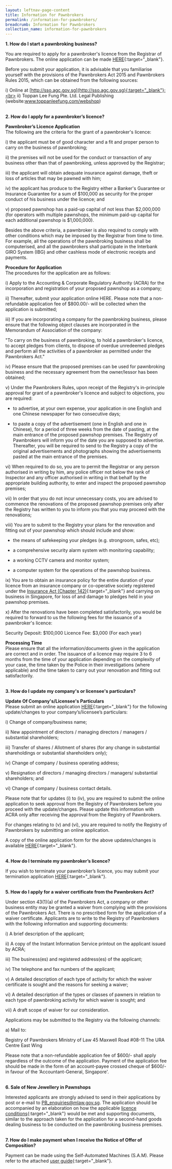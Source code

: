 ```yaml
---
layout: leftnav-page-content
title: Information for Pawnbrokers
permalink: /information-for-pawnbrokers/
breadcrumb: Information for Pawnbrokers
collection_name: information-for-pawnbrokers
---
```



**1. How do I start a pawnbroking business?**

You are required to apply for a pawnbroker's licence from the Registrar of Pawnbrokers. The online application can be made [HERE](https://licence1.business.gov.sg/){:target="_blank"}.

Before you submit your application, it is advisable that you familiarise yourself with the provisions of the Pawnbrokers Act 2015 and Pawnbrokers Rules 2015, which can be obtained from the following sources:

i) Online at [http://sso.agc.gov.sg](http://sso.agc.gov.sg){:target="_blank"};<br>
ii) Toppan Lee Fung Pte. Ltd. Legal Publishing (website:www.toppanleefung.com/webshop)<br><br>

**2. How do I apply for a pawnbroker’s licence?**

**Pawnbroker’s Licence Application**<br>
The following are the criteria for the grant of a pawnbroker's licence: 

i) the applicant must be of good character and  a fit and proper person to carry on the business of pawnbroking;

ii) the premises will not be used for the conduct or transaction of any business other than that of pawnbroking, unless approved by the Registrar;

iii) the applicant will obtain adequate insurance against damage, theft or loss of articles that may be pawned with him;

iv) the applicant has produce to the Registry either a Banker's Guarantee or Insurance Guarantee for a sum of $100,000 as security for the proper conduct of his business under the licence; and

v) proposed pawnshop has a paid-up capital of not less than $2,000,000 (for operators with multiple pawnshops, the minimum paid-up capital for each additional pawnshop is $1,000,000).

Besides the above criteria, a pawnbroker is also required to comply with other conditions which may be imposed by the Registrar from time to time. For example, all the operations of the pawnbroking business shall be computerised, and all the pawnbrokers shall participate in the Interbank GIRO System (IBG) and other cashless mode of electronic receipts and payments.

**Procedure for Application**<br>
The procedures for the application are as follows:
 
i) Apply to the Accounting & Corporate Regulatory Authority (ACRA) for the incorporation and registration of your proposed pawnshop as a company;

ii) Thereafter, submit your application online HERE. Please note that a non-refundable application fee of $800.00/- will be collected when the application is submitted;

iii) If you are incorporating a company for the pawnbroking business, please ensure that the following object clauses are incorporated in the Memorandum of Association of the company:

"To carry on the business of pawnbroking, to hold a pawnbroker's licence, to accept pledges from clients, to dispose of overdue unredeemed pledges and perform all the activities of a pawnbroker as permitted under the Pawnbrokers Act."

iv) Please ensure that the proposed premises can be used for pawnbroking business and the necessary agreement from the owner/lessor has been obtained;
 
v) Under the Pawnbrokers Rules, upon receipt of the Registry's in-principle approval for grant of a pawnbroker's licence and subject to objections, you are required:

* to advertise, at your own expense, your application in one English and one Chinese newspaper for two consecutive days; 
 
* to paste a copy of the advertisement (one in English and one in Chinese), for a period of three weeks from the date of pasting, at the main entrance of the proposed pawnshop premises. The Registry of Pawnbrokers will inform you of the date you are supposed to advertise. Thereafter, you will be required to send to the Registry a copy of the original advertisements and photographs showing the advertisements pasted at the main entrance of the premises.

vi) When required to do so, you are to permit the Registrar or any person authorised in writing by him, any police officer not below the rank of Inspector and any officer authorised in writing in that behalf by the appropriate building authority, to enter and inspect the proposed pawnshop premises;

vii) In order that you do not incur unnecessary costs, you are advised to commence the renovations of the proposed pawnshop premises only after the Registry has written to you to inform you that you may proceed with the renovations; 

viii) You are to submit to the Registry your plans for the renovation and fitting out of your pawnshop which should include and show:

* the means of safekeeping your pledges (e.g. strongroom, safes, etc);
 
* a comprehensive security alarm system with monitoring capability;
 
* a working CCTV camera and monitor system;
 
* a computer system for the operations of the pawnshop business. 
 
ix)    You are to obtain an insurance policy for the entire duration of your licence from an insurance company or co-operative society registered under the [Insurance Act (Chapter 142)](https://sso.agc.gov.sg/Act/IA1966){:target="_blank"} and carrying on business in Singapore, for loss of and damage to pledges held in your pawnshop premises.

x)    After the renovations have been completed satisfactorily, you would be required to forward to us the following fees for the issuance of a pawnbroker's licence: 

Security Deposit: $100,000
Licence Fee: $3,000 (For each year)

**Processing Time**<br>
Please ensure that all the information/documents given in the application are correct and in order.  The issuance of a licence may require 3 to 6 months from the time of your application depending on the complexity of your case, the time taken by the Police in their investigations (where applicable) and the time taken to carry out your renovation and fitting out satisfactorily.<br><br>

**3. How do I update my company's or licensee's particulars?**

**Update Of Company's/Licensee's Particulars**<br>
Please submit an online application [HERE](https://licence1.business.gov.sg){:target="_blank"} for the following update/changes to your company’s/licensee’s particulars:


i) Change of company/business name;

ii) New appointment of directors / managing directors / managers / substantial shareholders;

iii) Transfer of shares / Allotment of shares (for any change in substantial shareholdings or substantial shareholders only);

iv) Change of company / business operating address;

v) Resignation of directors / managing directors / managers/ substantial shareholders; and

vi) Change of company / business contact details.

 

Please note that for updates (i) to (iv), you are required to submit the online application to seek approval from the Registry of Pawnbrokers before you proceed with the update/changes. Please update this information with ACRA only after receiving the approval from the Registry of Pawnbrokers.

For changes relating to (v) and (vi), you are required to notify the Registry of Pawnbrokers by submitting an online application.

A copy of the online application form for the above updates/changes is available [HERE](https://licence1.business.gov.sg/){:target="_blank"}.<br><br>

**4. How do I terminate my pawnbroker’s licence?**

If you wish to terminate your pawnbroker’s licence, you may submit your termination application [HERE](https://licence1.business.gov.sg/){:target="_blank"}.<br><br>

**5. How do I apply for a waiver certificate from the Pawnbrokers Act?**

Under section 43(1)(a) of the Pawnbrokers Act, a company or other business entity may be granted a waiver from complying with the provisions of the Pawnbrokers Act. There is no prescribed form for the application of a waiver certificate. Applicants are to write to the Registry of Pawnbrokers with the following information and supporting documents:

i) A brief description of the applicant;

ii) A copy of the Instant Information Service printout on the applicant issued by ACRA;

iii) The business(es) and registered address(es) of the applicant;

iv) The telephone and fax numbers of the applicant;

v) A detailed description of each type of activity for which the waiver certificate is sought and the reasons for seeking a waiver;

vi) A detailed description of the types or classes of pawners in relation to each type of pawnbroking activity for which waiver is sought; and

vii) A draft scope of waiver for our consideration.

Applications may be submitted to the Registry via the following channels:

a) Mail to:

   Registry of Pawnbrokers
   Ministry of Law
   45 Maxwell Road
   #08-11
   The URA Centre East Wing

Please note that a non-refundable application fee of $600/- shall apply regardless of the outcome of the application. Payment of the application fee should be made in the form of an account-payee crossed cheque of $600/- in favour of the ‘Accountant-General, Singapore'.<br><br>
 
 **6. Sale of New Jewellery in Pawnshops**
 
Interested applicants are strongly advised to send in their applications by post or e-mail to PB_enquiries@mlaw.gov.sg. The application should be accompanied by an elaboration on how the applicable [licence conditions](/files/LicenceConditionsw.e.f01January2017.pdf){:target="_blank"} would be met and supporting documents, similar to the approach taken for the application for a second-hand goods dealing business to be conducted on the pawnbroking business premises.<br><br>    
 
**7. How do I make payment when I receive the Notice of Offer of Composition?**

Payment can be made using the Self-Automated Machines (S.A.M). Please refer to the attached [user guide](/files/page1.pdf){:target="_blank"}.
